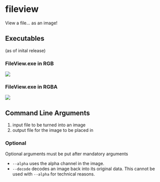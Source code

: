 # fileview
 View a file... as an image!

## Executables
(as of inital release)
### FileView.exe in RGB
![](https://i.imgur.com/OiuBSMO.png)

### FileView.exe in RGBA
![](https://i.imgur.com/pWzZ6NS.png)

## Command Line Arguments
1. input file to be turned into an image
2. output file for the image to be placed in

### Optional
Optional arguments must be put after mandatory arguments
	
* `--alpha` uses the alpha channel in the image.
* `--decode` decodes an image back into its original data. This cannot be used with `--alpha` for technical reasons.
